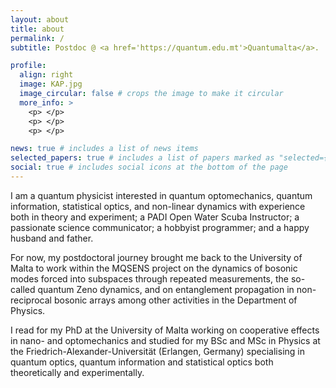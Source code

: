 ```yaml
---
layout: about
title: about
permalink: /
subtitle: Postdoc @ <a href='https://quantum.edu.mt'>Quantumalta</a>.

profile:
  align: right
  image: KAP.jpg
  image_circular: false # crops the image to make it circular
  more_info: >
    <p> </p>
    <p> </p>
    <p> </p>

news: true # includes a list of news items
selected_papers: true # includes a list of papers marked as "selected={true}"
social: true # includes social icons at the bottom of the page
---
```


I am a quantum physicist interested in quantum optomechanics, quantum information, statistical optics, and non-linear dynamics with experience both in theory and experiment; a PADI Open Water Scuba Instructor; a passionate science communicator; a hobbyist programmer; and a happy husband and father.

For now, my postdoctoral journey brought me back to the University of Malta to work within the MQSENS project on the dynamics of bosonic modes forced into subspaces through repeated measurements, the so-called quantum Zeno dynamics, and on entanglement propagation in non-reciprocal bosonic arrays among other activities in the Department of Physics.

I read for my PhD at the University of Malta working on cooperative effects in nano- and optomechanics and studied for my BSc and MSc in Physics at the Friedrich-Alexander-Universität (Erlangen, Germany) specialising in quantum optics, quantum information and statistical optics both theoretically and experimentally. 


